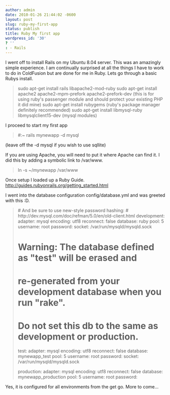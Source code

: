 ```yaml
---
author: admin
date: 2010-01-26 21:44:02 -0600
layout: post
slug: ruby-my-first-app
status: publish
title: Ruby My first app
wordpress_id: '30'
? ''
: - Rails
---
```


I went off to install Rails on my Ubuntu 8.04 server.  This was an amazingly simple experience.  I am continually surprised at all the things I have to work to do in ColdFusion but are done for me in Ruby.  Lets go through a basic Rubys install.

<blockquote>sudo apt-get install rails libapache2-mod-ruby
sudo apt-get install apache2 apache2-mpm-prefork apache2-prefork-dev (this is for using ruby's passenger module and should protect your existing PHP it did mine)
sudo apt-get install rubygems (ruby's package manager definitely recommended)
sudo apt-get install libmysql-ruby libmysqlclient15-dev (mysql modules)</blockquote>

I proceed to start my first app

<blockquote>#:~ rails mynewapp -d mysql</blockquote>
(leave off the -d mysql if you wish to use sqllite)

If you are using Apache, you will need to put it where Apache can find it.  I did this by adding a symbolic link to /var/www.


<blockquote>ln -s ~/mynewapp /var/www</blockquote>




Once setup I loaded up a Ruby Guide. <a href="http://guides.rubyonrails.org/getting_started.html">http://guides.rubyonrails.org/getting_started.html</a>

I went into the database configuration config/database.yml and was greeted with this :D.


<blockquote># And be sure to use new-style password hashing:
#   http://dev.mysql.com/doc/refman/5.0/en/old-client.html
development:
  adapter: mysql
  encoding: utf8
  reconnect: false
  database: ruby
  pool: 5
  username: root
  password:
  socket: /var/run/mysqld/mysqld.sock

# Warning: The database defined as "test" will be erased and
# re-generated from your development database when you run "rake".
# Do not set this db to the same as development or production.
test:
  adapter: mysql
  encoding: utf8
  reconnect: false
  database: mynewapp_test
  pool: 5
  username: root
  password:
  socket: /var/run/mysqld/mysqld.sock

production:
  adapter: mysql
  encoding: utf8
  reconnect: false
  database: mynewapp_production
  pool: 5
  username: root
  password:
</blockquote>

Yes, it is configured for all environments from the get go.  More to come...
